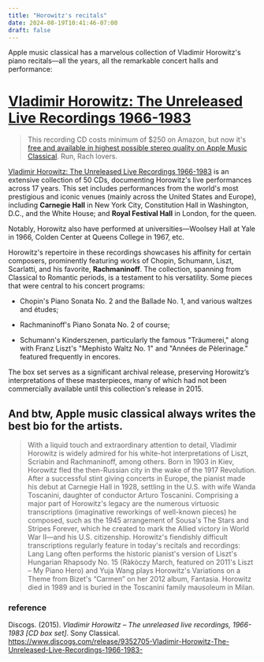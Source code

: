 ```yaml
---
title: "Horowitz's recitals"
date: 2024-08-19T10:41:46-07:00
draft: false
---
```


Apple music classical has a marvelous collection of Vladimir Horowitz's piano recitals—all the years, all the remarkable concert halls and performance:

# [Vladimir Horowitz: The Unreleased Live Recordings 1966-1983](https://music.apple.com/ng/album/vladimir-horowitz-the-unreleased-live-recordings-1966/1063391589)

> This recording CD costs minimum of \$250 on Amazon, but now it's [free and available in highest possible stereo quality on Apple Music Classical](https://music.apple.com/ng/album/vladimir-horowitz-the-unreleased-live-recordings-1966/1063391589). Run, Rach lovers.

[Vladimir Horowitz: The Unreleased Live Recordings 1966-1983](https://music.apple.com/ng/album/vladimir-horowitz-the-unreleased-live-recordings-1966/1063391589) is an extensive collection of 50 CDs, documenting Horowitz's live performances across 17 years. This set includes performances from the world's most prestigious and iconic venues (mainly across the United States and Europe), including **Carnegie Hall** in New York City, Constitution Hall in Washington, D.C., and the White House; and **Royal Festival Hall** in London, for the queen.

Notably, Horowitz also have performed at universities—Woolsey Hall at Yale in 1966, Colden Center at Queens College in 1967, etc.

Horowitz's repertoire in these recordings showcases his affinity for certain composers, prominently featuring works of Chopin, Schumann, Liszt, Scarlatti, and his favorite, **Rachmaninoff**. The collection, spanning from Classical to Romantic periods, is a testament to his versatility. Some pieces that were central to his concert programs:

- Chopin's Piano Sonata No. 2 and the Ballade No. 1, and various waltzes and études;

- Rachmaninoff's Piano Sonata No. 2 of course;
- Schumann's Kinderszenen, particularly the famous "Träumerei," along with Franz Liszt's "Mephisto Waltz No. 1" and "Années de Pèlerinage." featured frequently in encores.

The box set serves as a significant archival release, preserving Horowitz’s interpretations of these masterpieces, many of which had not been commercially available until this collection's release in 2015.

## And btw, Apple music classical always writes the best bio for the artists.

> With a liquid touch and extraordinary attention to detail, Vladimir Horowitz is widely admired for his white-hot interpretations of Liszt, Scriabin and Rachmaninoff, among others. Born in 1903 in Kiev, Horowitz fled the then-Russian city in the wake of the 1917 Revolution. After a successful stint giving concerts in Europe, the pianist made his debut at Carnegie Hall in 1928, settling in the U.S. with wife Wanda Toscanini, daughter of conductor Arturo Toscanini. Comprising a major part of Horowitz's legacy are the numerous virtuosic transcriptions (imaginative reworkings of well-known pieces) he composed, such as the 1945 arrangement of Sousa's The Stars and Stripes Forever, which he created to mark the Allied victory in World War II—and his U.S. citizenship. Horowitz's fiendishly difficult transcriptions regularly feature in today's recitals and recordings: Lang Lang often performs the historic pianist's version of Liszt's Hungarian Rhapsody No. 15 (Ràkòczy March, featured on 2011's Liszt – My Piano Hero) and Yuja Wang plays Horowitz's Variations on a Theme from Bizet's “Carmen” on her 2012 album, Fantasia. Horowitz died in 1989 and is buried in the Toscanini family mausoleum in Milan. 

### reference

Discogs. (2015). *Vladimir Horowitz – The unreleased live recordings, 1966-1983 [CD box set]*. Sony Classical. https://www.discogs.com/release/9352705-Vladimir-Horowitz-The-Unreleased-Live-Recordings-1966-1983-
